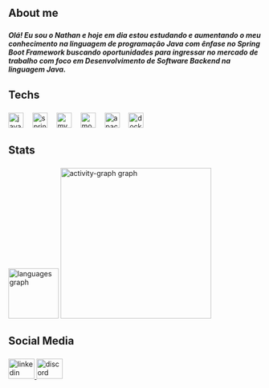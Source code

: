 <h2 align="left">About me</h2>

###

<h5 align="left">Olá! Eu sou o Nathan e hoje em dia estou estudando e aumentando o meu conhecimento na linguagem de programação Java com ênfase no Spring Boot Framework buscando oportunidades para ingressar no mercado de trabalho com foco em Desenvolvimento de Software Backend na linguagem Java.</h5>

###

<h2 align="left">Techs</h2>

###

<div align="left">
  <img src="https://skillicons.dev/icons?i=java" height="30" alt="java logo"  />
  <img width="10" />
  <img src="https://skillicons.dev/icons?i=spring" height="30" alt="spring logo"  />
  <img width="10" />
  <img src="https://skillicons.dev/icons?i=mysql" height="30" alt="mysql logo"  />
  <img width="10" />
  <img src="https://skillicons.dev/icons?i=mongodb" height="30" alt="mongodb logo"  />
  <img width="10" />
  <img src="https://skillicons.dev/icons?i=kafka" height="30" alt="apachekafka logo"  />
  <img width="10" />
  <img src="https://skillicons.dev/icons?i=docker" height="30" alt="docker logo"  />
</div>

###

<h2 align="left">Stats</h2>

###

<div align="left">
  <img src="https://github-readme-stats.vercel.app/api/top-langs?username=NathanRogerioCustodio&locale=pt-br&hide_title=false&layout=compact&card_width=320&langs_count=10&theme=dracula&hide_border=false&order=2" height="100" alt="languages graph"  />
  <img src="https://github-readme-activity-graph.vercel.app/graph?username=NathanRogerioCustodio&radius=16&theme=react&area=true&order=5" height="300" alt="activity-graph graph"  />
</div>

###

<h2 align="left">Social Media</h2>

###

<div align="left">
  <a href="https://www.linkedin.com/in/nathan-rogerio-550620253/" target="_blank">
    <img src="https://raw.githubusercontent.com/maurodesouza/profile-readme-generator/master/src/assets/icons/social/linkedin/default.svg" width="52" height="40" alt="linkedin logo"  />
  </a>
  <img src="https://raw.githubusercontent.com/maurodesouza/profile-readme-generator/master/src/assets/icons/social/discord/default.svg" width="52" height="40" alt="discord logo"  />
</div>

###
